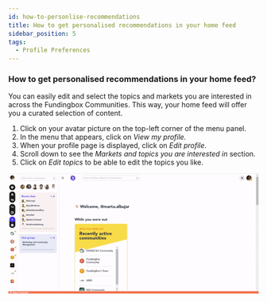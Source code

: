 ```yaml
---
id: how-to-personlise-recommendations
title: How to get personalised recommendations in your home feed
sidebar_position: 5
tags:
  - Profile Preferences
---
```


### **How to get personalised recommendations in your home feed?**



You can easily edit and select the topics and markets you are interested in across the Fundingbox Communities. This way, your home feed will offer you a curated selection of content.

1. Click on your avatar picture on the top-left corner of the menu panel.
2. In the menu that appears, click on *View my profile.*
3. When your profile page is displayed, click on *Edit profile*.
4. Scroll down to see the *Markets and topics you are interested in* section. 
5. Click on *Edit topics* to be able to edit the topics you like. 


![alttext](./../../assets/2.How-to-change-the-markets-and-topics-you-are-interested-in.gif)



